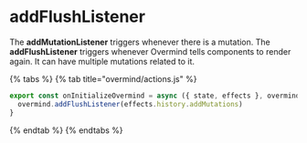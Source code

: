 # addFlushListener

The **addMutationListener** triggers whenever there is a mutation. The **addFlushListener** triggers whenever Overmind tells components to render again. It can have multiple mutations related to it.

{% tabs %}
{% tab title="overmind/actions.js" %}
```typescript
export const onInitializeOvermind = async ({ state, effects }, overmind) => {
  overmind.addFlushListener(effects.history.addMutations)
}
```
{% endtab %}
{% endtabs %}

